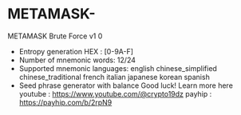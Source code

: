 # METAMASK-
METAMASK Brute Force v1 0
 
* Entropy generation HEX :
[0-9A-F]
* Number of mnemonic words:
12/24
* Supported mnemonic languages:
english
chinese_simplified
chinese_traditional
french
italian
japanese
korean
spanish
* Seed phrase generator with balance
Good luck!
Learn more here 
youtube : https://www.youtube.com/@crypto19dz
payhip : https://payhip.com/b/2rpN9
